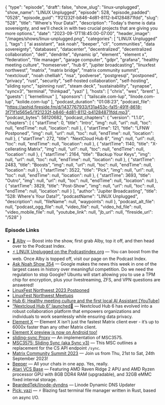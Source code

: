 {
  "type": "episode",
  "draft": false,
  "show_slug": "linux-unplugged",
  "show_name": "LINUX Unplugged",
  "episode": 528,
  "episode_padded": "0528",
  "episode_guid": "1f21232f-b846-4d81-8112-b41284871fdd",
  "slug": "528",
  "title": "Where's Your Data?",
  "description": "Today's theme is data sovereignty, and we'll check in with two crucial projects that are giving you more options.",
  "date": "2023-09-17T18:45:00-07:00",
  "header_image": "/images/shows/linux-unplugged.png",
  "categories": [
    "LINUX Unplugged"
  ],
  "tags": [
    "ai assistant",
    "ask noah",
    "beeper",
    "cli",
    "communities",
    "data sovereignty",
    "databases",
    "datacenter",
    "decentralized",
    "decentralized collaboration",
    "dell",
    "dendrite",
    "dynamic ip",
    "element",
    "element x",
    "federation",
    "file manager",
    "garage computer",
    "gdpr",
    "grafana",
    "healthy meeting culture",
    "homeserver",
    "hub 6",
    "jupiter broadcasting",
    "linuxfest northwest",
    "matrix",
    "matrix bridge",
    "matrix community summit",
    "nextcloud",
    "noah chelliah",
    "nsa",
    "podverse",
    "postgresql",
    "postponed",
    "privacy",
    "rust",
    "security",
    "self-hosted collaboration",
    "self-hosting",
    "sliding sync",
    "spinning rust",
    "steam deck",
    "sustainability",
    "synapse",
    "syncv3",
    "terminal",
    "thinkpad",
    "yazi"
  ],
  "hosts": [
    "chris",
    "wes",
    "brent"
  ],
  "guests": [
    "kernellinux"
  ],
  "sponsors": [
    "tailscale.com-lup",
    "linode.com-lup",
    "kolide.com-lup"
  ],
  "podcast_duration": "01:08:23",
  "podcast_file": "https://aphid.fireside.fm/d/1437767933/f31a453c-fa15-491f-8618-3f71f1d565e5/1f21232f-b846-4d81-8112-b41284871fdd.mp3",
  "podcast_bytes": 58120682,
  "podcast_chapters": {
    "version": "1.1.0",
    "chapters": [
      {
        "startTime": 0,
        "title": "Intro",
        "img": null,
        "url": null,
        "toc": null,
        "endTime": null,
        "location": null
      },
      {
        "startTime": 121,
        "title": "LFNW Postponed",
        "img": null,
        "url": null,
        "toc": null,
        "endTime": null,
        "location": null
      },
      {
        "startTime": 272,
        "title": "NextCloud Hub 6",
        "img": null,
        "url": null,
        "toc": null,
        "endTime": null,
        "location": null
      },
      {
        "startTime": 1140,
        "title": "X-cellerating Matrix",
        "img": null,
        "url": null,
        "toc": null,
        "endTime": null,
        "location": null
      },
      {
        "startTime": 2164,
        "title": "Backup Your Keys",
        "img": null,
        "url": null,
        "toc": null,
        "endTime": null,
        "location": null
      },
      {
        "startTime": 2483,
        "title": "Boosts",
        "img": null,
        "url": null,
        "toc": null,
        "endTime": null,
        "location": null
      },
      {
        "startTime": 3522,
        "title": "Pick",
        "img": null,
        "url": null,
        "toc": null,
        "endTime": null,
        "location": null
      },
      {
        "startTime": 3693,
        "title": "Outro",
        "img": null,
        "url": null,
        "toc": null,
        "endTime": null,
        "location": null
      },
      {
        "startTime": 3829,
        "title": "Post-Show",
        "img": null,
        "url": null,
        "toc": null,
        "endTime": null,
        "location": null
      }
    ],
    "author": "Jupiter Broadcasting",
    "title": "528: Where's Your Data?",
    "podcastName": "LINUX Unplugged",
    "description": null,
    "fileName": null,
    "waypoints": null
  },
  "podcast_alt_file": null,
  "podcast_ogg_file": null,
  "video_file": null,
  "video_hd_file": null,
  "video_mobile_file": null,
  "youtube_link": null,
  "jb_url": null,
  "fireside_url": "/528"
}


### Episode Links

  * [🎉 Alby](https://getalby.com/ "🎉 Alby") — Boost into the show, first grab Alby, top it off, and then head over to the Podcast Index.
  * [⚡️ LINUX Unplugged on the Podcastindex.org](https://podcastindex.org/podcast/575694 "⚡️ LINUX Unplugged on the Podcastindex.org") — You can boost from the web. Once Alby is topped off, visit our page on the Podcast Index.
  * [Ask Noah Show 354](https://podcast.asknoahshow.com/354 "Ask Noah Show 354") — Google makes the news this week in one of the largest cases in history over meaningful competition. Do we need the regulation to stop Google? Ubuntu will start allowing you to use a TPM chip for encryption, plus your livestreaming, ZFS, and VPN questions are answered!
  * [LinuxFest Northwest 2023 Postponed](https://discuss.lfnw.org/t/linuxfest-northwest-2023-postponed/673 "LinuxFest Northwest 2023 Postponed")
  * [LinuxFest Northwest Meetups](https://www.meetup.com/linuxfestnorthwest/ "LinuxFest Northwest Meetups")
  * [Hub 6: Healthy meeting culture and the first local AI Assistant [YouTube]](https://www.youtube.com/watch?v=iSEMxWB-lIA "Hub 6: Healthy meeting culture and the first local AI Assistant \[YouTube\]")
  * [“Nextcloud Hub 6” launched🚀](https://adityagi02.medium.com/nextcloud-hub-6-is-launched-66ced8d11aa0 "“Nextcloud Hub 6” launched🚀") — Nextcloud Hub 6 has evolved into a robust collaboration platform that empowers organizations and individuals to work seamlessly while ensuring data privacy.
  * [Element X](https://element.io/blog/element-x-experience-the-future-of-element/ "Element X") — Element X isn’t just the fastest Matrix client ever - it’s up to 6000x faster than any other Matrix client.
  * [Element X preview is now on Android too!](https://element.io/blog/element-x-android-preview/ "Element X preview is now on Android too!")
  * [sliding-sync Proxy](https://github.com/matrix-org/sliding-sync "sliding-sync Proxy") — An implementation of MSC3575.
  * [MSC3575: Sliding Sync (aka Sync v3)](https://github.com/matrix-org/matrix-spec-proposals/blob/kegan/sync-v3/proposals/3575-sync.md "MSC3575: Sliding Sync \(aka Sync v3\)") — This MSC outlines a replacement for the CS API endpoint `/sync`.
  * [Matrix Community Summit 2023](https://summit2023.matrixmeetup.de/conference/ "Matrix Community Summit 2023") — Join us from Thu, 21st to Sat, 24th September 2023!
  * [Beeper](https://www.beeper.com/ "Beeper") — All your chats in one app. Yes, really.
  * [Atari VCS Base](https://atari.com/products/atari-vcs-base "Atari VCS Base") — Featuring AMD Raven Ridge 2 APU and AMD Ryzen processor GPU with 8GB DDR4 RAM (upgradable), and 32GB eMMC fixed internal storage.
  * [BeardedTek/linode-dyndns](https://github.com/BeardedTek/linode-dyndns "BeardedTek/linode-dyndns") — Linode Dynamic DNS Updater
  * [Pick: yazi](https://github.com/sxyazi/yazi "Pick: yazi") — ⚡️ Blazing fast terminal file manager written in Rust, based on async I/O.


